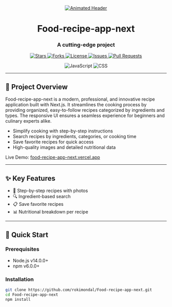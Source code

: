 <div align="center">
  <a href="https://github.com/rokimondal/Food-recipe-app-next">
<img src="https://readme-typing-svg.demolab.com?font=Fira+Code&pause=1000&color=F70000&width=435&lines=🍽️+Food-recipe-app-next;Make+your+cooking+a+breeze!;🔥+Cutting-edge+technology" alt="Animated Header">
  </a>

  <h1>Food-recipe-app-next</h1>
  <h3>A cutting-edge project</h3>

  <p>
    <a href="https://github.com/rokimondal/Food-recipe-app-next/stargazers">
      <img src="https://img.shields.io/github/stars/rokimondal/Food-recipe-app-next?label=Stars&style=flat-square" alt="Stars">
    </a>
    <a href="https://github.com/rokimondal/Food-recipe-app-next/network/members">
      <img src="https://img.shields.io/github/forks/rokimondal/Food-recipe-app-next?label=Forks&style=flat-square" alt="Forks">
    </a>
    <a href="https://github.com/rokimondal/Food-recipe-app-next/blob/main/LICENSE">
      <img src="https://img.shields.io/github/license/rokimondal/Food-recipe-app-next?label=License&style=flat-square" alt="License">
    </a>
    <a href="https://github.com/rokimondal/Food-recipe-app-next/issues">
      <img src="https://img.shields.io/github/issues/rokimondal/Food-recipe-app-next?label=Issues&style=flat-square" alt="Issues">
    </a>
    <a href="https://github.com/rokimondal/Food-recipe-app-next/pulls">
      <img src="https://img.shields.io/github/issues-pr/rokimondal/Food-recipe-app-next?label=Pull%20Requests&style=flat-square" alt="Pull Requests">
    </a>
  </p>

  <div>
    <img src="https://img.shields.io/badge/JavaScript-84.7%25-brightgreen" alt="JavaScript">
    <img src="https://img.shields.io/badge/CSS-15.3%25-blue" alt="CSS">
  </div>
</div>

---

## 🎯 Project Overview

Food-recipe-app-next is a modern, professional, and innovative recipe application built with Next.js. It streamlines the cooking process by providing organized, easy-to-follow recipes categorized by ingredients and types. The responsive UI ensures a seamless experience for beginners and culinary experts alike.

- Simplify cooking with step-by-step instructions
- Search recipes by ingredients, categories, or cooking time
- Save favorite recipes for quick access
- High-quality images and detailed nutritional data

Live Demo: [food-recipe-app-next.vercel.app](https://food-recipe-app-next.vercel.app)

---

## ✨ Key Features

- 🍳 Step-by-step recipes with photos
- 🔍 Ingredient-based search
- 📋 Save favorite recipes
- 📊 Nutritional breakdown per recipe

---

## 🚀 Quick Start

### Prerequisites

- Node.js v14.0.0+
- npm v6.0.0+

### Installation

```bash
git clone https://github.com/rokimondal/Food-recipe-app-next.git
cd Food-recipe-app-next
npm install
